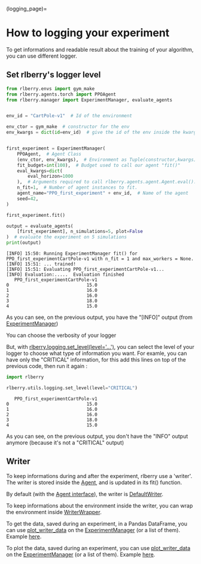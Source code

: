 (logging_page)=

# How to logging your experiment

To get informations and readable result about the training of your algorithm, you can use different logger.

## Set rlberry's logger level

```python
from rlberry.envs import gym_make
from rlberry.agents.torch import PPOAgent
from rlberry.manager import ExperimentManager, evaluate_agents


env_id = "CartPole-v1"  # Id of the environment

env_ctor = gym_make  # constructor for the env
env_kwargs = dict(id=env_id)  # give the id of the env inside the kwargs


first_experiment = ExperimentManager(
    PPOAgent,  # Agent Class
    (env_ctor, env_kwargs),  # Environment as Tuple(constructor,kwargs)
    fit_budget=int(100),  # Budget used to call our agent "fit()"
    eval_kwargs=dict(
        eval_horizon=1000
    ),  # Arguments required to call rlberry.agents.agent.Agent.eval().
    n_fit=1,  # Number of agent instances to fit.
    agent_name="PPO_first_experiment" + env_id,  # Name of the agent
    seed=42,
)

first_experiment.fit()

output = evaluate_agents(
    [first_experiment], n_simulations=5, plot=False
)  # evaluate the experiment on 5 simulations
print(output)
```

```none
[INFO] 15:50: Running ExperimentManager fit() for PPO_first_experimentCartPole-v1 with n_fit = 1 and max_workers = None.
[INFO] 15:51: ... trained!
[INFO] 15:51: Evaluating PPO_first_experimentCartPole-v1...
[INFO] Evaluation:.....  Evaluation finished
   PPO_first_experimentCartPole-v1
0                             15.0
1                             16.0
2                             16.0
3                             18.0
4                             15.0
```

As you can see, on the previous output, you have the "[INFO]" output (from [ExperimentManager](rlberry.manager.ExperimentManager))


You can choose the verbosity of your logger

But, with [rlberry.logging.set_level(level='...')](rlberry.utils.logging.set_level), you can select the level of your logger to choose what type of information you want.
For examle, you can have only the "CRITICAL" information, for this add this lines on top of the previous code, then run it again :
```python
import rlberry

rlberry.utils.logging.set_level(level="CRITICAL")
```

```none
   PPO_first_experimentCartPole-v1
0                             15.0
1                             16.0
2                             16.0
3                             18.0
4                             15.0
```
As you can see, on the previous output, you don't have the "INFO" output anymore (because it's not a "CRITICAL" output)



## Writer
To keep informations during and after the experiment, rlberry use a 'writer'. The writer is stored inside the [Agent](agent_page), and is updated in its fit() function.

By default (with the [Agent interface](agent_page)), the writer is [DefaultWriter](rlberry.utils.writers.DefaultWriter).

To keep informations about the environment inside the writer, you can wrap the environment inside [WriterWrapper](rlberry.wrappers.WriterWrapper).


To get the data, saved during an experiment, in a Pandas DataFrame, you can use [plot_writer_data](rlberry.manager.plot_writer_data) on the [ExperimentManager](rlberry.manager.ExperimentManager) (or a list of them).
Example [here](../../auto_examples/demo_bandits/plot_mirror_bandit).

To plot the data, saved during an experiment, you can use [plot_writer_data](rlberry.manager.plot_writer_data) on the [ExperimentManager](rlberry.manager.ExperimentManager) (or a list of them).
Example [here](../../auto_examples/plot_writer_wrapper).
